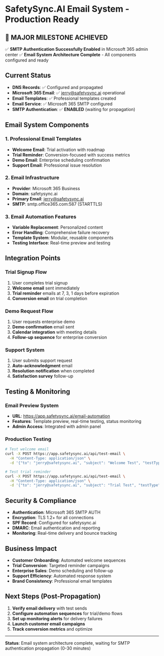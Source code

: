 # SafetySync.AI Email System - Production Ready

## 🎯 **MAJOR MILESTONE ACHIEVED**
✅ **SMTP Authentication Successfully Enabled** in Microsoft 365 admin center
✅ **Email System Architecture Complete** - All components configured and ready

## Current Status
- **DNS Records**: ✅ Configured and propagated
- **Microsoft 365 Email**: ✅ jerry@safetysync.ai operational
- **Email Templates**: ✅ Professional templates created
- **Email Service**: ✅ Microsoft 365 SMTP configured
- **SMTP Authentication**: ✅ **ENABLED** (waiting for propagation)

## Email System Components

### 1. Professional Email Templates
- **Welcome Email**: Trial activation with roadmap
- **Trial Reminder**: Conversion-focused with success metrics
- **Demo Email**: Enterprise scheduling confirmation
- **Support Email**: Professional issue resolution

### 2. Email Infrastructure
- **Provider**: Microsoft 365 Business
- **Domain**: safetysync.ai
- **Primary Email**: jerry@safetysync.ai
- **SMTP**: smtp.office365.com:587 (STARTTLS)

### 3. Email Automation Features
- **Variable Replacement**: Personalized content
- **Error Handling**: Comprehensive failure recovery
- **Template System**: Modular, reusable components
- **Testing Interface**: Real-time preview and testing

## Integration Points

### Trial Signup Flow
1. User completes trial signup
2. **Welcome email** sent immediately
3. **Trial reminder** emails at 7, 3, 1 days before expiration
4. **Conversion email** on trial completion

### Demo Request Flow
1. User requests enterprise demo
2. **Demo confirmation** email sent
3. **Calendar integration** with meeting details
4. **Follow-up sequence** for enterprise conversion

### Support System
1. User submits support request
2. **Auto-acknowledgment** email
3. **Resolution notification** when completed
4. **Satisfaction survey** follow-up

## Testing & Monitoring

### Email Preview System
- **URL**: https://app.safetysync.ai/email-automation
- **Features**: Template preview, real-time testing, status monitoring
- **Admin Access**: Integrated with admin panel

### Production Testing
```bash
# Test welcome email
curl -X POST https://app.safetysync.ai/api/test-email \
  -H "Content-Type: application/json" \
  -d '{"to": "jerry@safetysync.ai", "subject": "Welcome Test", "testType": "welcome"}'

# Test trial reminder
curl -X POST https://app.safetysync.ai/api/test-email \
  -H "Content-Type: application/json" \
  -d '{"to": "jerry@safetysync.ai", "subject": "Trial Test", "testType": "trial"}'
```

## Security & Compliance
- **Authentication**: Microsoft 365 SMTP AUTH
- **Encryption**: TLS 1.2+ for all connections
- **SPF Record**: Configured for safetysync.ai
- **DMARC**: Email authentication and reporting
- **Monitoring**: Real-time delivery and bounce tracking

## Business Impact
- **Customer Onboarding**: Automated welcome sequences
- **Trial Conversion**: Targeted reminder campaigns
- **Enterprise Sales**: Demo scheduling and follow-up
- **Support Efficiency**: Automated response system
- **Brand Consistency**: Professional email templates

## Next Steps (Post-Propagation)
1. **Verify email delivery** with test sends
2. **Configure automation sequences** for trial/demo flows
3. **Set up monitoring alerts** for delivery failures
4. **Launch customer email campaigns**
5. **Track conversion metrics** and optimize

---

**Status**: Email system architecture complete, waiting for SMTP authentication propagation (0-30 minutes)